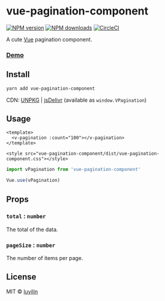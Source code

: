 # vue-pagination-component

[![NPM version](https://img.shields.io/npm/v/vue-pagination-component.svg?style=flat)](https://npmjs.com/package/vue-pagination-component) [![NPM downloads](https://img.shields.io/npm/dm/vue-pagination-component.svg?style=flat)](https://npmjs.com/package/vue-pagination-component) [![CircleCI](https://circleci.com/gh/luyilin/vue-pagination-component/tree/master.svg?style=shield)](https://circleci.com/gh/luyilin/vue-pagination-component/tree/master)

A cute [Vue](https://vuefe.cn/) pagination component.

### [Demo](https://luyilin.github.io/vue-pagination-component/example/dist/index)

## Install

```bash
yarn add vue-pagination-component
```

CDN: [UNPKG](https://unpkg.com/vue-pagination-component/) | [jsDelivr](https://cdn.jsdelivr.net/npm/vue-pagination-component/) (available as `window.VPagination`)

## Usage

```vue
<template>
  <v-pagination :count="100"></v-pagination>
</template>

<style src="vue-pagination-component/dist/vue-pagination-component.css"></style>
```

```js
import vPagination from 'vue-pagination-component'

Vue.use(vPagination)

```

## Props

### `total` : `number`
The total of the data.

### `pageSize` : `number`
The number of items per page.

## License

MIT &copy; [luyilin](https://github.com/luyilin)

